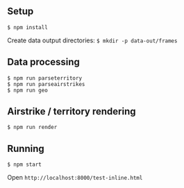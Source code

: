 Setup
-----
`$ npm install`

Create data output directories: `$ mkdir -p data-out/frames`

Data processing
---------------
```
$ npm run parseterritory
$ npm run parseairstrikes
$ npm run geo
```



Airstrike / territory rendering
--------------------------------
`$ npm run render`

Running
--------
`$ npm start`

Open `http://localhost:8000/test-inline.html`
